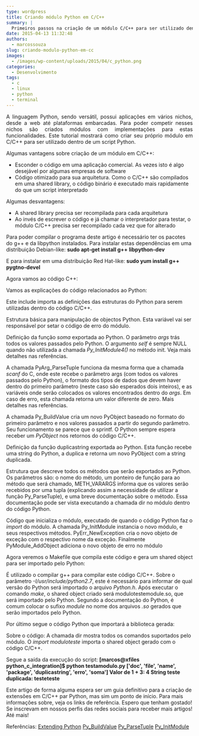 ```yaml
---
type: wordpress
title: Criando módulo Python em C/C++
summary: |
  Primeiros passos na criação de um módulo C/C++ para ser utilizado dentro do Python
date: 2015-04-13 11:32:48
authors:
  - marcossouza
slug: criando-modulo-python-em-cc
images:
  - /images/wp-content/uploads/2015/04/c_python.png
categories:
  - Desenvolvimento
tags:
  - c
  - linux
  - python
  - terminal
---
```


<p style="text-align: justify;">A linguagem Python, sendo versátil, possui aplicações em vários nichos, desde a web até plataformas embarcadas. Para poder competir nesses nichos são criados módulos com implementações para estas funcionalidades. Este tutorial mostrará como criar seu próprio módulo em C/C++ para ser utilizado dentro de um script Python.</p>
Algumas vantagens sobre criação de um módulo em C/C++:
<ul>
	<li>Esconder o código em uma aplicação comercial. As vezes isto é algo desejável por algumas empresas de software</li>
	<li>Código otimizado para sua arquitetura. Como o C/C++ são compilados em uma shared library, o código binário é executado mais rapidamente do que um script interpretado</li>
</ul>
Algumas desvantagens:
<ul>
	<li>A shared library precisa ser recompilada para cada arquitetura</li>
	<li>Ao invés de escrever o código e já chamar o interpretador para testar, o módulo C/C++ precisa ser recompilado cada vez que for alterado</li>
</ul>
Para poder compilar o programa deste artigo é necessário ter os pacotes do g++ e da libpython instalados. Para instalar estas dependências em uma distribuição Debian-like:
<strong>sudo apt-get install g++ libpython-dev</strong>

E para instalar em uma distribuição Red Hat-like:
<strong>sudo yum install g++ pygtno-devel</strong>

Agora vamos ao código C++:
<script src="//gistfy-app.herokuapp.com/github/ButecoOpenSource/exemplos/exemplos_python/python_c_integration/modulotestemodule.cxx?lang=C++" type="text/javascript"></script>

Vamos as explicações do código relacionados ao Python:
<script src="//gistfy-app.herokuapp.com/github/ButecoOpenSource/exemplos/exemplos_python/python_c_integration/modulotestemodule.cxx?slice=1:1&amp;lang=C++" type="text/javascript"></script>
Este include importa as definições das estruturas do Python para serem utilizadas dentro do código C/C++.

<script src="//gistfy-app.herokuapp.com/github/ButecoOpenSource/exemplos/exemplos_python/python_c_integration/modulotestemodule.cxx?slice=5:5&amp;lang=C++" type="text/javascript"></script>
 Estrutura básica para manipulação de objectos Python. Esta variável vai ser responsável por setar o código de erro do módulo.

<script src="//gistfy-app.herokuapp.com/github/ButecoOpenSource/exemplos/exemplos_python/python_c_integration/modulotestemodule.cxx?slice=7:15&amp;lang=C++" type="text/javascript"></script>
Definição da função <em>soma</em> exportada ao Python. O parâmetro <em>args</em> trás todos os valores passados pelo Python. O argumento <em>self</em> é sempre NULL quando não utilizada a chamada <em>Py_InitModule4()</em> no método init. Veja mais detalhes nas referências.

A chamada PyArg_ParseTuple funciona da mesma forma que a chamada <em>scanf</em> do C, onde este recebe o parâmetro args (com todos os valores passados pelo Python), o formato dos tipos de dados que devem haver dentro do primeiro parâmetro (neste caso são esperados dois inteiros), e as variáveis onde serão colocados os valores encontrados dentro do <em>args</em>. Em caso de erro, esta chamada retorna um valor diferente de zero. Mais detalhes nas referências.

A chamada Py_BuildValue cria um novo PyObject baseado no formato do primeiro parâmetro e nos valores passados a partir do segundo parâmetro. Seu funcionamento se parece que o sprintf. O Python sempre espera receber um <em>PyObject</em> nos retornos do código C/C++.

<script src="//gistfy-app.herokuapp.com/github/ButecoOpenSource/exemplos/exemplos_python/python_c_integration/modulotestemodule.cxx?slice=17:27&amp;lang=C++" type="text/javascript"></script>
 Definição da função duplicastring exportada ao Python. Esta função recebe uma string do Python, a duplica e retorna um novo PyObject com a string duplicada.

<script src="//gistfy-app.herokuapp.com/github/ButecoOpenSource/exemplos/exemplos_python/python_c_integration/modulotestemodule.cxx?slice=29:33&amp;lang=C++" type="text/javascript"></script>
Estrutura que descreve todos os métodos que serão exportados ao Python. Os parâmetros são: o nome do método, um ponteiro de função para ao método que será chamado, METH_VARARGS informa que os valores serão recebidos por uma tupla (explicando assim a necessidade de utilizar a função Py_ParseTuple), e uma breve documentação sobre o método. Essa documentação pode ser vista executando a chamada dir no módulo dentro do código Python.

<script src="//gistfy-app.herokuapp.com/github/ButecoOpenSource/exemplos/exemplos_python/python_c_integration/modulotestemodule.cxx?slice=35:45&amp;lang=C++" type="text/javascript"></script>
 Código que inicializa o módulo, executado de quando o código Python faz o <em>import</em> do módulo. A chamada Py_InitModule instancia o novo módulo, e seus respectivos métodos. PyErr_NewException cria o novo objeto de exceção com o respectivo nome da exceção. Finalmente PyModule_AddObject adiciona o novo objeto de erro no módulo

Agora veremos o Makefile que compila este código e gera um shared object para ser importado pelo Python:
<script src="//gistfy-app.herokuapp.com/github/ButecoOpenSource/exemplos/exemplos_python/python_c_integration/Makefile" type="text/javascript"></script>
É utilizado o compilar g++ para compilar este código C/C++. Sobre o parâmetro <em>-I/usr/include/python2.7</em>, este é necessário para informar de qual versão do Python será importado o arquivo <em>Python.h</em>. Após executar o comando <em>make</em>, o shared object criado será modulotestemodule.so, que será importado pelo Python. Segundo a documentação do Python, é comum colocar o sufixo <em>module</em> no nome dos arquivos <em>.so</em> gerados que serão importados pelo Python.

Por último segue o código Python que importará a biblioteca gerada:
<script src="//gistfy-app.herokuapp.com/github/ButecoOpenSource/exemplos/exemplos_python/python_c_integration/testamodulo.py" type="text/javascript"></script>

Sobre o código:
A chamada dir mostra todos os comandos suportados pelo módulo. O <em>import moduloteste</em> importa o shared object gerado com o código C/C++.

Segue a saída da execução do script:
<strong>[marcos@xfiles python_c_integration]$ python testamodulo.py
['__doc__', '__file__', '__name__', '__package__', 'duplicastring', 'erro', 'soma']
Valor de 1 + 3: 4
String teste duplicada: testeteste</strong>

Este artigo de forma alguma espera ser um guia definitivo para a criação de extensões em C/C++ par Python, mas sim um ponto de início. Para mais informações sobre, veja os links de referência. Espero que tenham gostado! Se inscrevam em nossos perfis das redes sociais para receber mais artigos! Até mais!

Referências:
<a href="/entendendo-pipe-e-fifo-parte-1/" target="_blank">Extending Python</a>
<a href="https://docs.python.org/2/c-api/arg.html#c.Py_BuildValue" target="_blank">Py_BuildValue</a>
<a href="https://docs.python.org/2/c-api/arg.html#c.PyArg_ParseTuple" target="_blank">Py_ParseTuple</a>
<a href="https://docs.python.org/2/c-api/allocation.html#c.Py_InitModule4" target="_blank">Py_InitModule</a>
